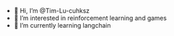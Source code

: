 - 👋 Hi, I’m @Tim-Lu-cuhksz
- 👀 I’m interested in reinforcement learning and games
- 🌱 I’m currently learning langchain

<!---
Tim-Lu-cuhksz/Tim-Lu-cuhksz is a ✨ special ✨ repository because its `README.md` (this file) appears on your GitHub profile.
You can click the Preview link to take a look at your changes.
--->
